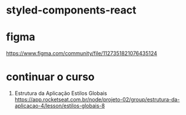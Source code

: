 # styled-components-react

# figma 
https://www.figma.com/community/file/1127351821076435124

# continuar o curso
1. Estrutura da Aplicação
    Estilos Globais
https://app.rocketseat.com.br/node/projeto-02/group/estrutura-da-aplicacao-4/lesson/estilos-globais-8